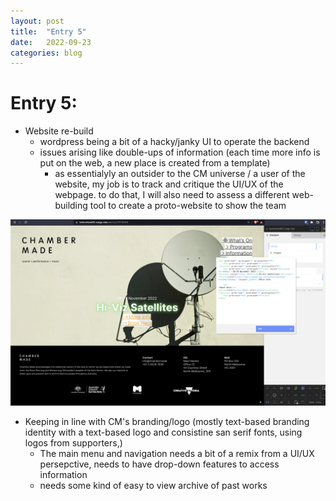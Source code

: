 ```yaml
---
layout: post
title:  "Entry 5"
date:   2022-09-23
categories: blog
---
```


# Entry 5:

- Website re-build
    - wordpress being a bit of a hacky/janky UI to operate the backend
    - issues arising like double-ups of information (each time more info is put on the web, a new place is created from a template)
        - as essentialyly an outsider to the CM universe / a user of the website, my job is to track and critique the UI/UX of the webpage. to do that, I will also need to assess a different web-building tool to create a proto-website to show the team

![web building](/etc/images/web.png)

- Keeping in line with CM's branding/logo (mostly text-based branding identity with a text-based logo and consistine san serif fonts, using logos from supporters,)
    - The main menu and navigation needs a bit of a remix from a UI/UX persepctive, needs to have drop-down features to access information
    - needs some kind of easy to view archive of past works







